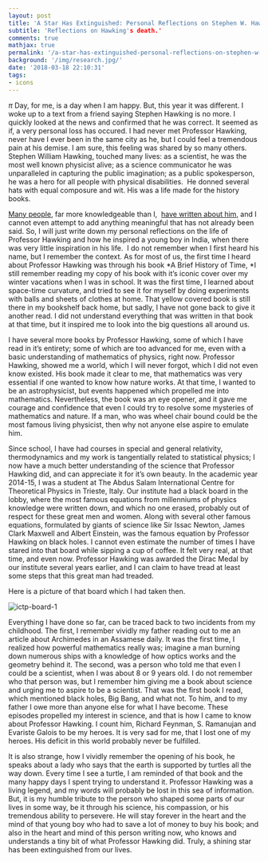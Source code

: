 ```yaml
---
layout: post
title: 'A Star Has Extinguished: Personal Reflections on Stephen W. Hawking'
subtitle: 'Reflections on Hawking's death.'
comments: true
mathjax: true
permalink: '/a-star-has-extinguished-personal-reflections-on-stephen-w-hawking/'
background: '/img/research.jpg/'
date: '2018-03-18 22:10:31'
tags:
- icons
---
```


$\pi$ Day, for me, is a day when I am happy. But, this year it was different. I woke up to a text from a friend saying Stephen Hawking is no more. I quickly looked at the news and confirmed that he was correct. It seemed as if, a very personal loss has occured. I had never met Professor Hawking, never have I ever been in the same city as he, but I could feel a tremendous pain at his demise. I am sure, this feeling was shared by so many others. Stephen William Hawking, touched many lives: as a scientist, he was the most well known physicist alive; as a science communicator he was unparalleled in capturing the public imagination; as a public spokesperson, he was a hero for all people with physical disabilities.  He donned several hats with equal composure and wit. His was a life made for the history books.

[Many people](https://www.theguardian.com/science/2018/mar/14/stephen-hawking-obituary), far more knowledgeable than I,  [have written about him](https://www.cam.ac.uk/stephen-hawking-an-appreciation-by-lord-martin-rees), and I cannot even attempt to add anything meaningful that has not already been said. So, I will just write down my personal reflections on the life of Professor Hawking and how he inspired a young boy in India, when there was very little inspiration in his life.  I do not remember when I first heard his name, but I remember the context. As for most of us, the first time I heard about Professor Hawking was through his book *A Brief History of Time, *I still remember reading my copy of his book with it’s iconic cover over my winter vacations when I was in school. It was the first time, I learned about space-time curvature, and tried to see it for myself by doing experiments with balls and sheets of clothes at home. That yellow covered book is still there in my bookshelf back home, but sadly, I have not gone back to give it another read. I did not understand everything that was written in that book at that time, but it inspired me to look into the big questions all around us.

I have several more books by Professor Hawking, some of which I have read in it’s entirety; some of which are too advanced for me, even with a basic understanding of mathematics of physics, right now. Professor Hawking, showed me a world, which I will never forgot, which I did not even know existed. His book made it clear to me, that mathematics was very essential if one wanted to know how nature works. At that time, I wanted to be an astrophysicist, but events happened which propelled me into mathematics. Nevertheless, the book was an eye opener, and it gave me courage and confidence that even I could try to resolve some mysteries of mathematics and nature. If a man, who was wheel chair bound could be the most famous living physicist, then why not anyone else aspire to emulate him.

Since school, I have had courses in special and general relativity, thermodynamics and my work is tangentially related to statistical physics; I now have a much better understanding of the science that Professor Hawking did, and can appreciate it for it’s own beauty. In the academic year 2014-15, I was a student at The Abdus Salam International Centre for Theoretical Physics in Trieste, Italy. Our institute had a black board in the lobby, where the most famous equations from millenniums of physics knowledge were written down, and which no one erased, probably out of respect for these great men and women. Along with several other famous equations, formulated by giants of science like Sir Issac Newton, James Clark Maxwell and Albert Einstein, was the famous equation by Professor Hawking on black holes. I cannot even estimate the number of times I have stared into that board while sipping a cup of coffee. It felt very real, at that time, and even now. Professor Hawking was awarded the Dirac Medal by our institute several years earlier, and I can claim to have tread at least some steps that this great man had treaded.

Here is a picture of that board which I had taken then.

![ictp-board-1](/img/research.jpg)

Everything I have done so far, can be traced back to two incidents from my childhood. The first, I remember vividly my father reading out to me an article about Archimedes in an Assamese daily. It was the first time, I realized how powerful mathematics really was; imagine a man burning down numerous ships with a knowledge of how optics works and the geometry behind it. The second, was a person who told me that even I could be a scientist, when I was about 8 or 9 years old. I do not remember who that person was, but I remember him giving me a book about science and urging me to aspire to be a scientist. That was the first book I read, which mentioned black holes, Big Bang, and what not. To him, and to my father I owe more than anyone else for what I have become. These episodes propelled my interest in science, and that is how I came to know about Professor Hawking. I count him, Richard Feynman, S. Ramanujan and Evariste Galois to be my heroes. It is very sad for me, that I lost one of my heroes. His deficit in this world probably never be fulfilled.

It is also strange, how I vividly remember the opening of his book, he speaks about a lady who says that the earth is supported by turtles all the way down. Every time I see a turtle, I am reminded of that book and the many happy days I spent trying to understand it. Professor Hawking was a living legend, and my words will probably be lost in this sea of information. But, it is my humble tribute to the person who shaped some parts of our lives in some way, be it through his science, his compassion, or his tremendous ability to persevere. He will stay forever in the heart and the mind of that young boy who had to save a lot of money to buy his book; and also in the heart and mind of this person writing now, who knows and understands a tiny bit of what Professor Hawking did. Truly, a shining star has been extinguished from our lives.



